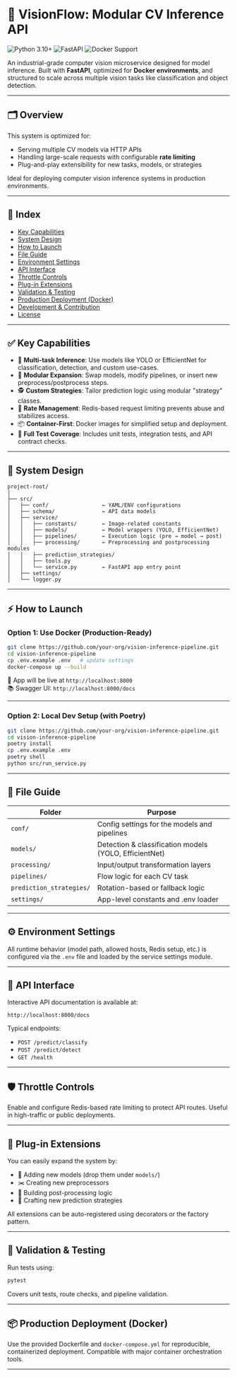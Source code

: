 # 🧠 VisionFlow: Modular CV Inference API

![Python 3.10+](https://img.shields.io/badge/python-3.10%2B-blue)
![FastAPI](https://img.shields.io/badge/FastAPI-0.100.0-009688.svg)
![Docker Support](https://img.shields.io/badge/Docker-Ready-2496ED.svg)

An industrial-grade computer vision microservice designed for model inference. Built with **FastAPI**, optimized for **Docker environments**, and structured to scale across multiple vision tasks like classification and object detection.

---

## 🗂 Overview

This system is optimized for:

- Serving multiple CV models via HTTP APIs
- Handling large-scale requests with configurable **rate limiting**
- Plug-and-play extensibility for new tasks, models, or strategies

Ideal for deploying computer vision inference systems in production environments.

---

## 📌 Index

- [Key Capabilities](#key-capabilities)
- [System Design](#system-design)
- [How to Launch](#how-to-launch)
- [File Guide](#file-guide)
- [Environment Settings](#environment-settings)
- [API Interface](#api-interface)
- [Throttle Controls](#throttle-controls)
- [Plug-in Extensions](#plug-in-extensions)
- [Validation & Testing](#validation--testing)
- [Production Deployment (Docker)](#production-deployment-docker)
- [Development & Contribution](#development--contribution)
- [License](#license)

---

## ✅ Key Capabilities

- 🧠 **Multi-task Inference**: Use models like YOLO or EfficientNet for classification, detection, and custom use-cases.
- 🧩 **Modular Expansion**: Swap models, modify pipelines, or insert new preprocess/postprocess steps.
- 🕵️ **Custom Strategies**: Tailor prediction logic using modular "strategy" classes.
- 🚥 **Rate Management**: Redis-based request limiting prevents abuse and stabilizes access.
- 📦 **Container-First**: Docker images for simplified setup and deployment.
- 🧪 **Full Test Coverage**: Includes unit tests, integration tests, and API contract checks.

---

## 🧱 System Design

```
project-root/
│
├── src/
│   ├── conf/                 ← YAML/ENV configurations
│   ├── schema/               ← API data models
│   ├── service/
│   │   ├── constants/        ← Image-related constants
│   │   ├── models/           ← Model wrappers (YOLO, EfficientNet)
│   │   ├── pipelines/        ← Execution logic (pre → model → post)
│   │   ├── processing/       ← Preprocessing and postprocessing modules
│   │   ├── prediction_strategies/
│   │   ├── tools.py
│   │   └── service.py        ← FastAPI app entry point
│   ├── settings/
│   └── logger.py
```

---

## ⚡ How to Launch

### Option 1: Use Docker (Production-Ready)

```bash
git clone https://github.com/your-org/vision-inference-pipeline.git
cd vision-inference-pipeline
cp .env.example .env   # update settings
docker-compose up --build
```

📍 App will be live at `http://localhost:8000`  
📚 Swagger UI: `http://localhost:8000/docs`

---

### Option 2: Local Dev Setup (with Poetry)

```bash
git clone https://github.com/your-org/vision-inference-pipeline.git
cd vision-inference-pipeline
poetry install
cp .env.example .env
poetry shell
python src/run_service.py
```

---

## 📂 File Guide

| Folder | Purpose |
|--------|---------|
| `conf/` | Config settings for the models and pipelines |
| `models/` | Detection & classification models (YOLO, EfficientNet) |
| `processing/` | Input/output transformation layers |
| `pipelines/` | Flow logic for each CV task |
| `prediction_strategies/` | Rotation-based or fallback logic |
| `settings/` | App-level constants and .env loader |

---

## ⚙️ Environment Settings

All runtime behavior (model path, allowed hosts, Redis setup, etc.) is configured via the `.env` file and loaded by the service settings module.

---

## 🔌 API Interface

Interactive API documentation is available at:

```
http://localhost:8000/docs
```

Typical endpoints:
- `POST /predict/classify`
- `POST /predict/detect`
- `GET /health`

---

## 🛡️ Throttle Controls

Enable and configure Redis-based rate limiting to protect API routes. Useful in high-traffic or public deployments.

---

## 🧰 Plug-in Extensions

You can easily expand the system by:

- 📌 Adding new models (drop them under `models/`)
- ✂️ Creating new preprocessors
- 🧠 Building post-processing logic
- 🔁 Crafting new prediction strategies

All extensions can be auto-registered using decorators or the factory pattern.

---

## 🧪 Validation & Testing

Run tests using:

```bash
pytest
```

Covers unit tests, route checks, and pipeline validation.

---

## 📦 Production Deployment (Docker)

Use the provided Dockerfile and `docker-compose.yml` for reproducible, containerized deployment. Compatible with major container orchestration tools.

---

